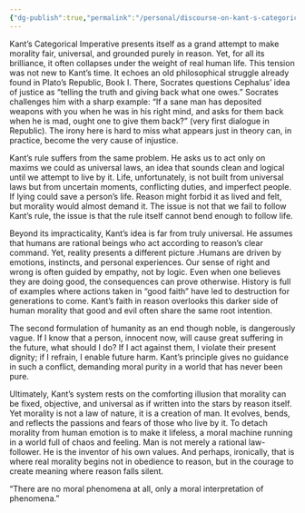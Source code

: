 ```yaml
---
{"dg-publish":true,"permalink":"/personal/discourse-on-kant-s-categorical-imperatives/"}
---
```


Kant’s Categorical Imperative presents itself as a grand attempt to make morality fair, universal, and grounded purely in reason. Yet, for all its brilliance, it often collapses under the weight of real human life. This tension was not new to Kant’s time. It echoes an old philosophical struggle already found in Plato’s Republic, Book I. There, Socrates questions Cephalus’ idea of justice as “telling the truth and giving back what one owes.” Socrates challenges him with a sharp example: “If a sane man has deposited weapons with you when he was in his right mind, and asks for them back when he is mad, ought one to give them back?” (very first dialogue in Republic). The irony here is hard to miss what appears just in theory can, in practice, become the very cause of injustice.

Kant’s rule suffers from the same problem. He asks us to act only on maxims we could as universal laws, an idea that sounds clean and logical until we attempt to live by it. Life, unfortunately, is not built from universal laws but from uncertain moments, conflicting duties, and imperfect people. If lying could save a person’s life. Reason might forbid it as lived and felt, but morality would almost demand it. The issue is not that we fail to follow Kant’s rule, the issue is that the rule itself cannot bend enough to follow life.

Beyond its impracticality, Kant’s idea is far from truly universal. He assumes that humans are rational beings who act according to reason’s clear command. Yet, reality presents a different picture .Humans are driven by emotions, instincts, and personal experiences. Our sense of right and wrong is often guided by empathy, not by logic. Even when one believes they are doing good, the consequences can prove otherwise. History is full of examples where actions taken in “good faith” have led to destruction for generations to come. Kant’s faith in reason overlooks this darker side of human morality that good and evil often share the same root intention.

The second formulation of humanity as an end though noble, is dangerously vague. If I know that a person, innocent now, will cause great suffering in the future, what should I do? If I act against them, I violate their present dignity; if I refrain, I enable future harm. Kant’s principle gives no guidance in such a conflict, demanding moral purity in a world that has never been pure.

Ultimately, Kant’s system rests on the comforting illusion that morality can be fixed, objective, and universal as if written into the stars by reason itself. Yet morality is not a law of nature, it is a creation of man. It evolves, bends, and reflects the passions and fears of those who live by it. To detach morality from human emotion is to make it lifeless, a moral machine running in a world full of chaos and feeling. Man is not merely a rational law-follower. He is the inventor of his own values. And perhaps, ironically, that is where real morality begins not in obedience to reason, but in the courage to create meaning where reason falls silent.

“There are no moral phenomena at all, only a moral interpretation of phenomena.”